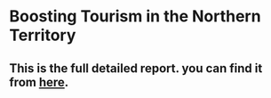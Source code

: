 # Boosting Tourism in the Northern Territory
## This is the full detailed report. you can find it from [here](https://github.com/Perl-Code/Boosting-Tourism-in-the-Northern-Territory/blob/main/NT%20promotion%20detailed%20report.pdf).
